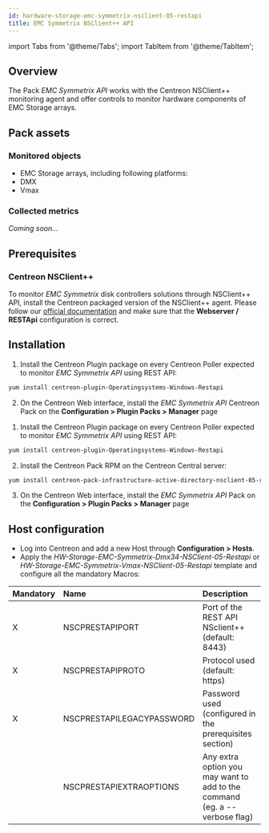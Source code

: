 ```yaml
---
id: hardware-storage-emc-symmetrix-nsclient-05-restapi
title: EMC Symmetrix NSClient++ API
---
```

import Tabs from '@theme/Tabs';
import TabItem from '@theme/TabItem';


## Overview

The Pack *EMC Symmetrix API* works with the Centreon NSClient++ monitoring
agent and offer controls to monitor hardware components of EMC Storage arrays.

## Pack assets

### Monitored objects

* EMC Storage arrays, including following platforms:
* DMX
* Vmax

### Collected metrics

*Coming soon...*

## Prerequisites

### Centreon NSClient++

To monitor *EMC Symmetrix* disk controllers solutions through NSClient++ API, install the Centreon packaged version
of the NSClient++ agent. Please follow our [official documentation](../tutorials/centreon-nsclient-tutorial)
and make sure that the **Webserver / RESTApi** configuration is correct.

## Installation

<Tabs groupId="licence-systems">
<TabItem value="Online IMP Licence & IT100 Editions" label="Online IMP Licence & IT100 Editions">

1. Install the Centreon Plugin package on every Centreon Poller expected to monitor *EMC Symmetrix API* using REST API:

```bash
yum install centreon-plugin-Operatingsystems-Windows-Restapi
```

2. On the Centreon Web interface, install the *EMC Symmetrix API* Centreon Pack on the **Configuration > Plugin Packs > Manager** page

</TabItem>
<TabItem value="Offline IMP License" label="Offline IMP License">

1. Install the Centreon Plugin package on every Centreon Poller expected to monitor *EMC Symmetrix API* using REST API:

```bash
yum install centreon-plugin-Operatingsystems-Windows-Restapi
```

2. Install the Centreon Pack RPM on the Centreon Central server:

```bash
yum install centreon-pack-infrastructure-active-directory-nsclient-05-restapi
```

3. On the Centreon Web interface, install the *EMC Symmetrix API* Pack on the **Configuration > Plugin Packs > Manager** page

</TabItem>
</Tabs>

## Host configuration

* Log into Centreon and add a new Host through **Configuration > Hosts**.
* Apply the *HW-Storage-EMC-Symmetrix-Dmx34-NSClient-05-Restapi* or *HW-Storage-EMC-Symmetrix-Vmax-NSClient-05-Restapi*
template and configure all the mandatory Macros:

| Mandatory | Name                      | Description                                                                |
| :-------- | :------------------------ | :------------------------------------------------------------------------- |
| X         | NSCPRESTAPIPORT           | Port of the REST API NSclient++ (default: 8443)                            |
| X         | NSCPRESTAPIPROTO          | Protocol used (default: https)                                             |
| X         | NSCPRESTAPILEGACYPASSWORD | Password used (configured in the prerequisites section)                    |
|           | NSCPRESTAPIEXTRAOPTIONS   | Any extra option you may want to add to the command (eg. a --verbose flag) |